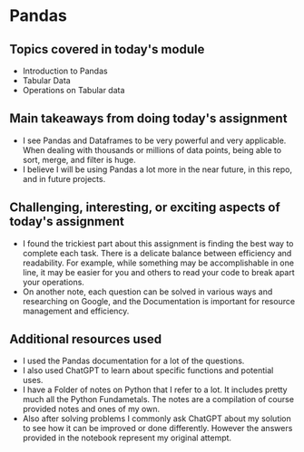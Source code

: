 # Pandas

## Topics covered in today's module

* Introduction to Pandas
* Tabular Data
* Operations on Tabular data

## Main takeaways from doing today's assignment
* I see Pandas and Dataframes to be very powerful and very applicable. When dealing with thousands or millions of data points, being able to sort, merge, and filter is huge.
* I believe I will be using Pandas a lot more in the near future, in this repo, and in future projects.

## Challenging, interesting, or exciting aspects of today's assignment
* I found the trickiest part about this assignment is finding the best way to complete each task. There is a delicate balance between efficiency and readability. For example, while something may be accomplishable in one line, it may be easier for you and others to read your code to break apart your operations.
* On another note, each question can be solved in various ways and researching on Google, and the Documentation is important for resource management and efficiency.

## Additional resources used 
* I used the Pandas documentation for a lot of the questions.
* I also used ChatGPT to learn about specific functions and potential uses.
* I have a Folder of notes on Python that I refer to a lot. It includes pretty much all the Python Fundametals. The notes are a compilation of course provided notes and ones of my own.
* Also after solving problems I commonly ask ChatGPT about my solution to see how it can be improved or done differently. However the answers provided in the notebook represent my original attempt.

